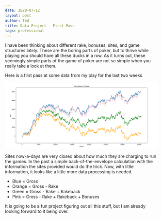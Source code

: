 ```yaml
---
date: 2020-07-12
layout: post
author: Ted
title: Data Project - First Pass
tags: professional
---
```

I have been thinking about different rake, bonuses, sites, and game structures lately. These are the boring parts of poker, but to thrive while playing you should have all these ducks in a row. As it turns out, these seemingly simple parts of the game of poker are not so simple when you really take a look at them.

Here is a first pass at some data from my play for the last two weeks.

![first-pass](/assets/images/two-weeks-of-poker.png)

Sites now-a-days are very closed about how much they are charging to run the games. In the past a simple back-of-the-envelope calculation with the information the sites provided would do the trick. Now, with little information, it looks like a little more data processing is needed.

- Blue = Gross
- Orange = Gross - Rake
- Green = Gross - Rake + Rakeback
- Pink = Gross - Rake + Rakeback + Bonuses

It is going to be a fun project figuring out all this stuff, but I am already looking forward to it being over.
